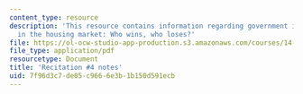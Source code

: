 ```yaml
---
content_type: resource
description: 'This resource contains information regarding government intervention
  in the housing market: Who wins, who loses?'
file: https://ol-ocw-studio-app-production.s3.amazonaws.com/courses/14-471-public-economics-i-fall-2012/7f96d3c7de05c9666e3b1b150d591ecb_MIT14_471F12_recnotes4.pdf
file_type: application/pdf
resourcetype: Document
title: 'Recitation #4 notes'
uid: 7f96d3c7-de05-c966-6e3b-1b150d591ecb
---
```

